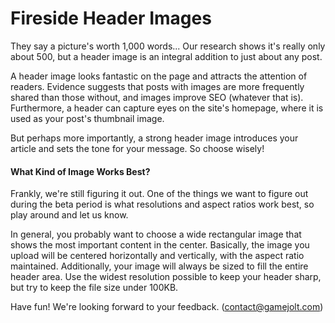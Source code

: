 # Fireside Header Images

They say a picture's worth 1,000 words... Our research shows it's really only about 500, but a header image is an integral addition to just about any post.

A header image looks fantastic on the page and attracts the attention of readers. Evidence suggests that posts with images are more frequently shared than those without, and images improve SEO (whatever that is). Furthermore, a header can capture eyes on the site's homepage, where it is used as your post's thumbnail image.

But perhaps more importantly, a strong header image introduces your article and sets the tone for your message. So choose wisely!

#### What Kind of Image Works Best?

Frankly, we're still figuring it out. One of the things we want to figure out during the beta period is what resolutions and aspect ratios work best, so play around and let us know.

In general, you probably want to choose a wide rectangular image that shows the most important content in the center. Basically, the image you upload will be centered horizontally and vertically, with the aspect ratio maintained. Additionally, your image will always be sized to fill the entire header area. Use the widest resolution possible to keep your header sharp, but try to keep the file size under 100KB.

Have fun! We're looking forward to your feedback.
([contact@gamejolt.com](mailto:contact@gamejolt.com)</a>)
